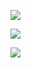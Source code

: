 ![](https://github-readme-stats.vercel.app/api?username=carpedm20)

<a href="https://tv.naver.com/v/33915539" target="_blank"><img src="https://image.slidesharecdn.com/random-230228205328-9048c325/75/-1-2048.jpg?cb=1677617930"></a>

![](https://upload.wikimedia.org/wikipedia/commons/thumb/b/b9/Caspar_David_Friedrich_-_Wanderer_above_the_sea_of_fog.jpg/800px-Caspar_David_Friedrich_-_Wanderer_above_the_sea_of_fog.jpg)
